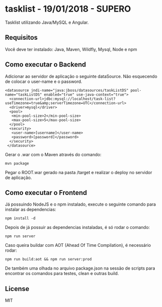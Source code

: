 # tasklist - 19/01/2018 - SUPERO

Tasklist utilizando Java/MySQL e Angular.

## Requisitos

Você deve ter instalado: Java, Maven, Wildfly, Mysql, Node e npm

## Como executar o Backend

Adicionar ao servidor de aplicação o seguinte dataSource. Não esquecendo de colocar o user-name e o password.

```
<datasource jndi-name="java:jboss/datasources/taskListDS" pool-name="taskListDS" enabled="true" use-java-context="true">
  <connection-url>jdbc:mysql://localhost/task-list?useTimezone=true&amp;serverTimezone=UTC</connection-url>
  <driver>mysql</driver>
  <pool>
   <min-pool-size>2</min-pool-size>
   <max-pool-size>5</max-pool-size>
  </pool>
  <security>
   <user-name>[username]</user-name>
   <password>[password]</password>
  </security>
 </datasource>
```

Gerar o .war com o Maven através do comando:

```
mvn package
```

Pegar o ROOT.war gerado na pasta /target e realizar o deploy no servidor de aplicação.

## Como executar o Frontend

Já possuindo NodeJS e o npm instalado, execute o seguinte comando para instalar as dependencias:

```
npm install -d
```

Depois de já possuir as dependencias instaladas, é só rodar o comando:

```
npm run server
```

Caso queira buildar com AOT (Ahead Of Time Compilation), é necessário rodar:

```
npm run build:aot && npm run server:prod
```

De também uma olhada no arquivo package.json na sessão de scripts para encontrar os comandos para testes, clean e outras build.

## License
MIT

